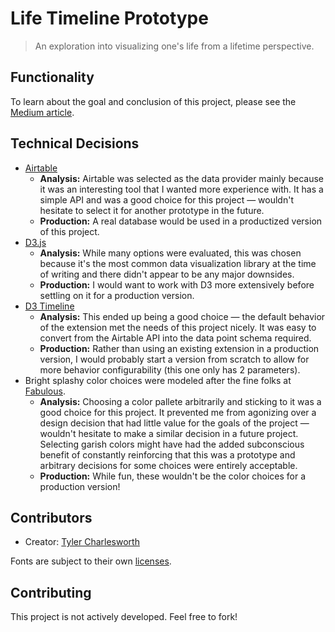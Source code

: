 
# Life Timeline Prototype

> An exploration into visualizing one's life from a lifetime perspective.


## Functionality

To learn about the goal and conclusion of this project, please see the [Medium article](TODO).


## Technical Decisions

* [Airtable](https://airtable.com)
    * **Analysis:** Airtable was selected as the data provider mainly because it was an interesting tool that I wanted 
    more experience with. It has a simple API and was a good choice for this project — wouldn't hesitate to select it 
    for another prototype in the future.
    * **Production:** A real database would be used in a productized version of this project.
* [D3.js](https://d3js.org)
    * **Analysis:** While many options were evaluated, this was chosen because it's the most common data visualization 
    library at the time of writing and there didn't appear to be any major downsides.
    * **Production:** I would want to work with D3 more extensively before settling on it for a production version. 
* [D3 Timeline](https://github.com/commodityvectors/d3-timeline)  
    * **Analysis:** This ended up being a good choice — the default behavior of the extension met the needs of this 
    project nicely. It was easy to convert from the Airtable API into the data point schema required.
    * **Production:** Rather than using an existing extension in a production version, I would probably start a version 
    from scratch to allow for more behavior configurability (this one only has 2 parameters).
* Bright splashy color choices were modeled after the fine folks at [Fabulous](https://thefabulous.co).
    * **Analysis:** Choosing a color pallete arbitrarily and sticking to it was a good choice for this project. It 
    prevented me from agonizing over a design decision that had little value for the goals of the project — wouldn't 
    hesitate to make a similar decision in a future project. Selecting garish colors might have had the added 
    subconscious benefit of constantly reinforcing that this was a prototype and arbitrary decisions for some choices 
    were entirely acceptable.
    * **Production:** While fun, these wouldn't be the color choices for a production version! 


## Contributors

- Creator: [Tyler Charlesworth](https://github.com/TylerCharlesworth)

Fonts are subject to their own [licenses](https://fonts.google.com/attribution). 

## Contributing

This project is not actively developed. Feel free to fork!
